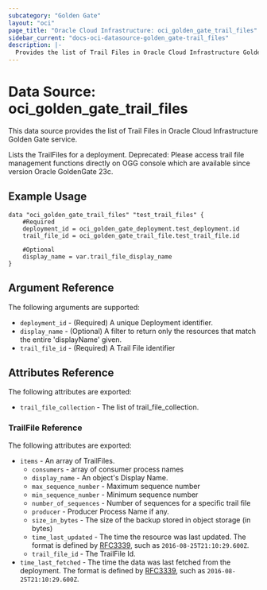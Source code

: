 ```yaml
---
subcategory: "Golden Gate"
layout: "oci"
page_title: "Oracle Cloud Infrastructure: oci_golden_gate_trail_files"
sidebar_current: "docs-oci-datasource-golden_gate-trail_files"
description: |-
  Provides the list of Trail Files in Oracle Cloud Infrastructure Golden Gate service
---
```


# Data Source: oci_golden_gate_trail_files
This data source provides the list of Trail Files in Oracle Cloud Infrastructure Golden Gate service.

Lists the TrailFiles for a deployment. Deprecated: Please access trail file management functions directly on OGG console which are available since version Oracle GoldenGate 23c.


## Example Usage

```hcl
data "oci_golden_gate_trail_files" "test_trail_files" {
	#Required
	deployment_id = oci_golden_gate_deployment.test_deployment.id
	trail_file_id = oci_golden_gate_trail_file.test_trail_file.id

	#Optional
	display_name = var.trail_file_display_name
}
```

## Argument Reference

The following arguments are supported:

* `deployment_id` - (Required) A unique Deployment identifier. 
* `display_name` - (Optional) A filter to return only the resources that match the entire 'displayName' given. 
* `trail_file_id` - (Required) A Trail File identifier 


## Attributes Reference

The following attributes are exported:

* `trail_file_collection` - The list of trail_file_collection.

### TrailFile Reference

The following attributes are exported:

* `items` - An array of TrailFiles. 
	* `consumers` - array of consumer process names 
	* `display_name` - An object's Display Name. 
	* `max_sequence_number` - Maximum sequence number 
	* `min_sequence_number` - Minimum sequence number 
	* `number_of_sequences` - Number of sequences for a specific trail file 
	* `producer` - Producer Process Name if any. 
	* `size_in_bytes` - The size of the backup stored in object storage (in bytes) 
	* `time_last_updated` - The time the resource was last updated. The format is defined by [RFC3339](https://tools.ietf.org/html/rfc3339), such as `2016-08-25T21:10:29.600Z`. 
	* `trail_file_id` - The TrailFile Id. 
* `time_last_fetched` - The time the data was last fetched from the deployment. The format is defined by [RFC3339](https://tools.ietf.org/html/rfc3339), such as `2016-08-25T21:10:29.600Z`. 

